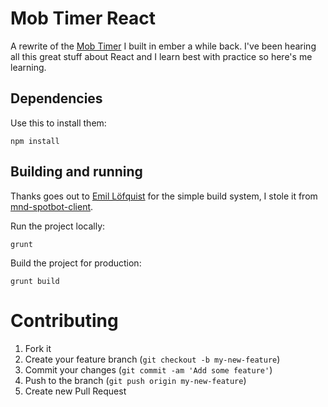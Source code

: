 Mob Timer React
===============

A rewrite of the [Mob Timer](https://github.com/zoeesilcock/mob-timer) I built
in ember a while back. I've been hearing all this great stuff about React and I
learn best with practice so here's me learning.

Dependencies
------------

Use this to install them:
```
npm install
```

Building and running
--------------------

Thanks goes out to [Emil Löfquist](https://github.com/ewal) for the simple
build system, I stole it from [mnd-spotbot-client](https://github.com/mynewsdesk/mnd-spotbot-client).

Run the project locally:
```
grunt
```

Build the project for production:
```
grunt build
```

Contributing
============

1. Fork it
2. Create your feature branch (`git checkout -b my-new-feature`)
3. Commit your changes (`git commit -am 'Add some feature'`)
4. Push to the branch (`git push origin my-new-feature`)
5. Create new Pull Request
